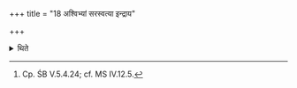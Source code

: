 +++
title = "18 अश्विभ्यां सरस्वत्या इन्द्राय"

+++

<details><summary>थिते</summary>

18. aśvibhyām... are the calls (of Adhvaryu) to (the Maitra varuṇa).[^1]  

[^1]: Cp. ŚB V.5.4.24; cf. MS IV.12.5.   
</details>
